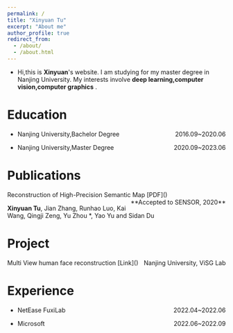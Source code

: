 ```yaml
---
permalink: /
title: "Xinyuan Tu"
excerpt: "About me"
author_profile: true
redirect_from: 
  - /about/
  - /about.html
---
```


- Hi,this is **Xinyuan**'s website. I am studying for my master degree in Nanjing University. My interests involve **deep learning,computer vision,computer graphics** .

Education
======
- <p style="text-align:left;">Nanjing University,Bachelor Degree <span style="float:right;">2016.09~2020.06</span></p>
- <p style="text-align:left;">Nanjing University,Master Degree <span style="float:right;">2020.09~2023.06</span></p>

Publications
======
<p style="text-align:left;">Reconstruction of High-Precision Semantic Map [PDF]()  <span style="float:right;">**Accepted to SENSOR, 2020**</span></p>

**Xinyuan Tu**, Jian Zhang, Runhao Luo, Kai Wang, Qingji Zeng, Yu Zhou *, Yao Yu and Sidan Du

Project
======
<p style="text-align:left;">Multi View human face reconstruction [Link]()  <span style="float:right;">
Nanjing University, ViSG Lab</span></p>

Experience
======
- <p style="text-align:left;">NetEase FuxiLab <span style="float:right;">2022.04~2022.06</span></p>
- <p style="text-align:left;">Microsoft <span style="float:right;">2022.06~2022.09</span></p>
